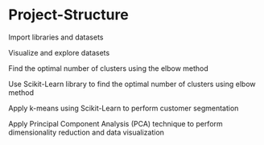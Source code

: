# Project-Structure 

Import libraries and datasets 

Visualize and explore datasets  

Find the optimal number of clusters using the elbow method  

Use Scikit-Learn library to find the optimal number of clusters using elbow method  

Apply k-means using Scikit-Learn to perform customer segmentation  

Apply Principal Component Analysis (PCA) technique to perform dimensionality reduction and data visualization
